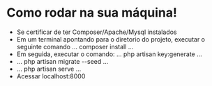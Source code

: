 <h1>Como rodar na sua máquina!</h1>
<ul>
    <li>Se certificar de ter Composer/Apache/Mysql instalados</li>
    <li>
        Em um terminal apontando para o diretorio do projeto, executar o seguinte comando
        ...
            composer install
        ...
    </li>
    <li>
        Em seguida, executar o comando:
        ...
            php artisan key:generate
        ...
    </li>
    <li>
        ...
            php artisan migrate --seed    
        ...
    </li>
    <li>
        ...
            php artisan serve
        ...
    </li>
    <li>
        Acessar localhost:8000
    </li>
</ul>
